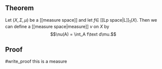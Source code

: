 ## Theorem
Let $(X,\Sigma,\mu)$ be a [[measure space]] and let $f \in$ [[Lp space|L]]$_1(X)$. Then we can define a [[measure space|measure]] $\nu$ on $X$ by $$\nu(A) = \int_A f\text d\mu.$$
## Proof
#write_proof this is a measure